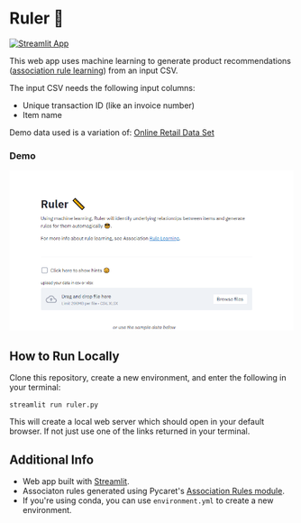 # Ruler 📏

[![Streamlit App](https://static.streamlit.io/badges/streamlit_badge_black_white.svg)](https://share.streamlit.io/batmanscode/ruler/main/ruler.py)

This web app uses machine learning to generate product recommendations ([association rule learning](https://en.wikipedia.org/wiki/Association_rule_learning)) from an input CSV.

The input CSV needs the following input columns:

* Unique transaction ID (like an invoice number)
* Item name

Demo data used is a variation of: [Online Retail Data Set](https://archive.ics.uci.edu/ml/datasets/online+retail)


### Demo
![demo](https://github.com/batmanscode/ruler/blob/main/demo.gif)

## How to Run Locally
Clone this repository, create a new environment, and enter the following in your terminal:
```shell
streamlit run ruler.py
```
This will create a local web server which should open in your default browser. If not just use one of the links returned in your terminal.

## Additional Info
* Web app built with [Streamlit](https://github.com/streamlit/streamlit).
* Associaton rules generated using Pycaret's [Association Rules module](https://pycaret.readthedocs.io/en/latest/api/arules.html).
* If you're using conda, you can use `environment.yml` to create a new environment.
